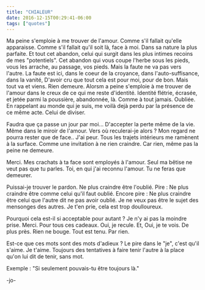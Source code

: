 ```yaml
---
title: "CHIALEUR"
date: 2016-12-15T00:29:41-06:00
tags: ["quotes"]
---
```



Ma peine s'emploie à me trouver de l'amour.
Comme s'il fallait qu'elle apparaisse.
Comme s'il fallait qu'il soit là, face à moi.
Dans sa nature la plus parfaite.
Et tout cet abandon, celui qui surgit dans les plus intimes recoins de mes "potentiels".
Cet abandon qui vous coupe l'herbe sous les pieds, vous les arrache, au passage, vos pieds.
Mais la faute ne va pas vers l'autre.
La faute est ici, dans le coeur de la croyance, dans l'auto-suffisance, dans la vanité,
D'avoir cru que tout cela est pour moi, pour de bon.
Mais tout va et viens.
Rien demeure.
Alorsm a peine s'emploie à me trouver de l'amour dans le creux de ce qui me reste d'identité.
Identité flétrie, écrasée, et jetée parmi la poussière, abandonnée, là.
Comme à tout jamais.
Oubliée.
En rappelant au monde qui je suis, me voilà dejà perdu par la présence de ce même acte. Celui de diviser.

Faudra que ça passe un jour par moi...
D'accepter la perte même de la vie. Même dans le miroir de l'amour.
Vers où reculerai-je alors ?
Mon regard ne pourra rester que de face..
J'ai peur.
Tous les trajets intérieurs me ramènent à la surface.
Comme une invitation à ne rien craindre.
Car rien, même pas la peine ne demeure.

Merci.
Mes crachats à ta face sont employés à l'amour.
Seul ma bêtise ne veut pas que tu parles.
Toi, en qui j'ai reconnu l'amour. Tu ne feras que demeurer.

Puissai-je trouver le pardon.
Ne plus craindre être l'oublié. Pire :
Ne plus craindre être comme celui qu'il faut oublié. Encore pire :
Ne plus craindre être celui que l'autre dit ne pas avoir oublié.
Je ne veux pas être le sujet des mensonges des autres.
Je t'en prie, cela est trop doulloureux.

Pourquoi cela est-il si acceptable pour autant ?
Je n'y ai pas la moindre prise.
Merci. Pour tous ces cadeaux.
Oui, je recule.
Et,
Oui, je te vois. De plus près.
Rien ne bouge.
Tout est tenu.
Par rien.

Est-ce que ces mots sont des mots d'adieux ?
Le pire dans le "je", c'est qu'il s'aime.
Je t'aime.
Toujours des tentatives à faire tenir l'autre à la place qu'on lui dit de tenir, sans mot.

Exemple :
"Si seulement pouvais-tu être toujours là." 

-jo-
